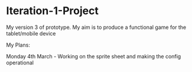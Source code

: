 # Iteration-1-Project
My version 3 of prototype. My aim is to produce a functional game for the tablet/mobile device

My Plans:

Monday 4th March - Working on the sprite sheet and making the config operational
